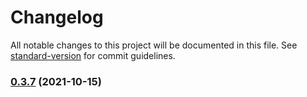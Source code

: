 # Changelog

All notable changes to this project will be documented in this file. See [standard-version](https://github.com/conventional-changelog/standard-version) for commit guidelines.

### [0.3.7](https://github.com/gerardag/person-entity-card/compare/v0.3.6...v0.3.7) (2021-10-15)
